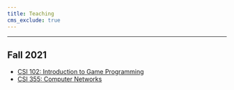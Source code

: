 ```yaml
---
title: Teaching
cms_exclude: true
---
```

---
## Fall 2021
* [CSI 102: Introduction to Game Programming](/courses/intro-gaming-python/)
* [CSI 355: Computer Networks](/courses/intro-gaming-python/)

